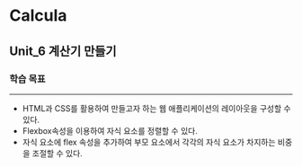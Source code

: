 # Calcula

## Unit_6 계산기 만들기
### 학습 목표
---
- HTML과 CSS를 활용하여 만들고자 하는 웹 애플리케이션의 레이아웃을 구성할 수 있다.
- Flexbox속성을 이용하여 자식 요소를 정렬할 수 있다.
- 자식 요소에 flex 속성을 추가하여 부모 요소에서 각각의 자식 요소가 차지하는 비중을 조절할 수 있다.
